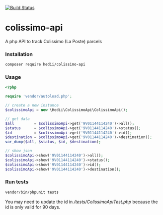 [![Build Status](https://travis-ci.org/hedii/colissimo-api.svg?branch=master)](https://travis-ci.org/hedii/colissimo-api)

# colissimo-api
A php API to track Colissimo (La Poste) parcels

### Installation
````bash
composer require hedii/colissimo-api
````

### Usage
````php
<?php

require 'vendor/autoload.php';

// create a new instance
$colissimoApi = new \Hedii\ColissimoApi\ColissimoApi();

// get data
$all         = $colissimoApi->get('9V01144114240')->all();
$status      = $colissimoApi->get('9V01144114240')->status();
$id          = $colissimoApi->get('9V01144114240')->id();
$destination = $colissimoApi->get('9V01144114240')->destination();
var_dump($all, $status, $id, $destination);

// show json
$colissimoApi->show('9V01144114240')->all();
$colissimoApi->show('9V01144114240')->status();
$colissimoApi->show('9V01144114240')->id();
$colissimoApi->show('9V01144114240')->destination();

````

### Run tests

````bash
vendor/bin/phpunit tests
````
You may need to update the id in */tests/ColissimoApiTest.php* because the id is only valid for 90 days.
